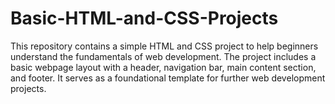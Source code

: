 # Basic-HTML-and-CSS-Projects
This repository contains a simple HTML and CSS project to help beginners understand the fundamentals of web development. The project includes a basic webpage layout with a header, navigation bar, main content section, and footer. It serves as a foundational template for further web development projects.
